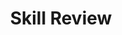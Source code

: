 ---
title: Skill Review

source:
- title: Common Core Basics
  subject: Social Studies
  chapter: 5
  toc_type: Lesson Review
  toc_number: 5.4
  pages: 202 - 207

questions:
  - excerpt: 1
    text: >
      (1) The Social Security System should be abolished because it fails to meet t he needs of twenty-first century Americans. (2) The Social Security System was created in 1935, during the Great Depression. (3) In the 1960s, Medicare, the health insurance program for retired workers. was created. (4) Today the combined Social Security tax and Medicare tax takes more than 7 percent from most workers' wages each payday. (5) Employers must match this amount and send the money to the government. (6) The present Social Security tax and Medicare tax are unfair and unnecessary. (7) People should be able to save money for their own retirement and not rely on government programs.
  - number: 1
    text: >
      In the passage, identify the statements that are facts and the statements that are opinions.
    choice:
      - option: blank
    answer:
      - text: >
          Facts: 2, 3, 4, 5;
          <br />
          Opinions: 1, 6, 7
  - excerpt: 2
    text: >
      (1) A stock market provides a way for investors to buy or sell stocks of a corporation. (2) On the basis of the number of stocks bought and sold, the NASDAQ Stock Market is the largest stock market in the world. (3) The NASDAQ Stock Market is made up of a complex network of investors and investment companies that are linked by computers. (4) The New York Stock Exchange (NYSE) is the second-largest stock market. (5) The way stocks are traded at the NYSE is old-fashioned, so it should close its doors. (6) Companies currently listed on the NYSE should switch to the more modern NASDAQ Stock Market. (7) In addition, the US government should extend FDIC insurance protection to investors to guarantee that investors don't lose money on their stocks.
  - number: 2
    text: >
      In the passage, identify the statements that are facts and the statements that are opinions.
    choice:
      - option: blank
    answer:
      - text: >
          Facts: 1, 2, 3, 4;
          <br />
          Opinions: 5, 6, 7
  - excerpt: 3, 4, 5
    text: >
      Read the statements below. If the facts in the statement are adequate to prove the author's point, choose "A" for adequate. If the facts are not adequate. choose "NA" for not adequate.
  - number: 3
    text: >
      Last month Joe lost his job at the local auto manufacturing plant. Two months earlier Jane lost her teaching job due to budget cuts in her school district. This shows the economy is in a recession.
    choice:
      - option: A
        text: adequate
      - option: NA
        text: not adequate
    answer:
      - option: NA
  - number: 4
    text: >
      The FDIC insures bank deposits up to $250,000 and supervises the business practices of banks across the country. Because of these reforms, bank failures today are impossible.
    choice:
      - option: A
        text: adequate
      - option: NA
        text: not adequate
    answer:
      - option: NA
  - number: 5
    text: >
      Social Security payments are linked to the cost of living, so payments to recipients change each year. The number of Social Security recipients will grow by millions in the coming years. As a result. the federal government will have to spend more money on Social Security benefits in the future.
    choice:
      - option: A
        text: adequate
      - option: NA
        text: not adequate
    answer:
      - option: A
        
layout: cc_review
---